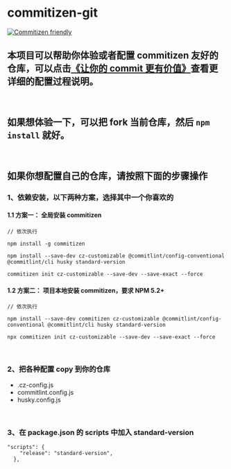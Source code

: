 # commitizen-git

[![Commitizen friendly](https://img.shields.io/badge/commitizen-friendly-brightgreen.svg)](http://commitizen.github.io/cz-cli/)

## 本项目可以帮助你体验或者配置 commitizen 友好的仓库，可以点击[《让你的 commit 更有价值》](https://chenfangxu.lap.360.cn/assistive-tools/git/commit.html)查看更详细的配置过程说明。

<br>

## 如果想体验一下，可以把 fork 当前仓库，然后 `npm install` 就好。

<br>

## 如果你想配置自己的仓库，请按照下面的步骤操作

### 1、依赖安装，以下两种方案，选择其中一个你喜欢的

#### 1.1 方案一： 全局安装 commitizen

```
// 依次执行

npm install -g commitizen

npm install --save-dev cz-customizable @commitlint/config-conventional @commitlint/cli husky standard-version

commitizen init cz-customizable --save-dev --save-exact --force
```

#### 1.2 方案二： 项目本地安装 commitizen，要求 NPM 5.2+

```
// 依次执行

npm install --save-dev commitizen cz-customizable @commitlint/config-conventional @commitlint/cli husky standard-version

npx commitizen init cz-customizable --save-dev --save-exact --force
```

<br>

### 2、把各种配置 copy 到你的仓库

- .cz-config.js
- commitlint.config.js
- husky.config.js

<br>

### 3、在 package.json 的 scripts 中加入 standard-version

```
"scripts": {
    "release": "standard-version",
  },
```
